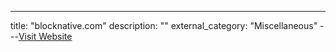 ---
title: "blocknative.com"
description: ""
external_category: "Miscellaneous"
---[Visit Website](https://www.blocknative.com)

